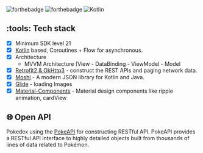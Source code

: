 

![forthebadge](https://forthebadge.com/images/badges/built-with-love.svg)
![forthebadge](https://forthebadge.com/images/badges/built-for-android.svg)
![Kotlin](https://img.shields.io/badge/kotlin-%230095D5.svg?style=for-the-badge&logo=kotlin&logoColor=white)

## :tools: Tech stack
- [x] Minimum SDK level 21
- [x] [Kotlin](https://kotlinlang.org/) based, Coroutines + Flow for asynchronous.</li>
- [x] Architecture
  - MVVM Architecture (View - DataBinding - ViewModel - Model
- [x] [Retrofit2 & OkHttp3](https://github.com/square/retrofit) - construct the REST APIs and paging network data.
- [x] [Moshi](https://github.com/square/moshi/) - A modern JSON library for Kotlin and Java.
- [x] [Glide](https://github.com/bumptech/glide) - loading Images 
- [x] [Material-Components](https://github.com/material-components/material-components-android) - Material design components like ripple animation, cardView

## :globe_with_meridians: Open API
Pokedex using the [PokeAPI](https://pokeapi.co) for constructing RESTful API.
PokeAPI provides a RESTful API interface to highly detailed objects built from thousands of lines of data related to Pokémon.
